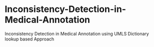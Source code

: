 # Inconsistency-Detection-in-Medical-Annotation
Inconsistency Detection in Medical Annotation using UMLS Dictionary lookup based Approach
